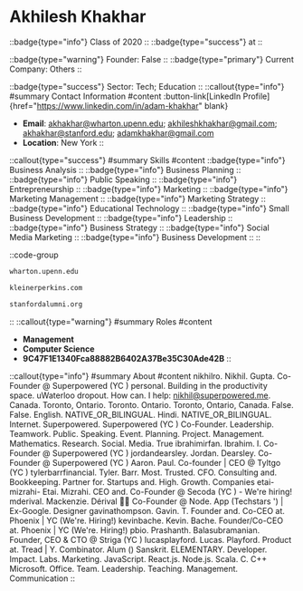 # Akhilesh Khakhar
::badge{type="info"}
Class of 2020
::
::badge{type="success"}
 at 
::

::badge{type="warning"}
Founder: False
::
::badge{type="primary"}
Current Company: Others
::

::badge{type="success"}
Sector: Tech; Education
::
::callout{type="info"}
#summary
Contact Information
#content
:button-link[LinkedIn Profile]{href="https://www.linkedin.com/in/adam-khakhar" blank}
- **Email**: akhakhar@wharton.upenn.edu; akhileshkhakhar@gmail.com; akhakhar@stanford.edu; adamkhakhar@gmail.com
- **Location**: New York
::

::callout{type="success"}
#summary
Skills
#content
::badge{type="info"}
Business Analysis
::
::badge{type="info"}
Business Planning
::
::badge{type="info"}
Public Speaking
::
::badge{type="info"}
Entrepreneurship
::
::badge{type="info"}
Marketing
::
::badge{type="info"}
Marketing Management
::
::badge{type="info"}
Marketing Strategy
::
::badge{type="info"}
Educational Technology
::
::badge{type="info"}
Small Business Development
::
::badge{type="info"}
Leadership
::
::badge{type="info"}
Business Strategy
::
::badge{type="info"}
Social Media Marketing
::
::badge{type="info"}
Business Development
::
::

::code-group
```bash [Wharton]
wharton.upenn.edu
```
```bash [Kleiner Perkins]
kleinerperkins.com
```
```bash [Standford Alumni]
stanfordalumni.org
```
::
::callout{type="warning"}
#summary
Roles
#content
- **Management**
- **Computer Science**
- **9C47F1E1340Fca88882B6402A37Be35C30Ade42B**
::

::callout{type="info"}
#summary
About
#content
nikhilro. Nikhil. Gupta. Co-Founder @ Superpowered (YC ) personal. Building in the productivity space. uWaterloo dropout. How can. I help: nikhil@superpowered.me. Canada. Toronto, Ontario. Toronto. Ontario. Toronto, Ontario, Canada. False. False. English. NATIVE_OR_BILINGUAL. Hindi. NATIVE_OR_BILINGUAL. Internet. Superpowered. Superpowered (YC ) Co-Founder. Leadership. Teamwork. Public. Speaking. Event. Planning. Project. Management. Mathematics. Research. Social. Media. True ibrahimirfan. Ibrahim. I. Co-Founder @ Superpowered (YC ) jordandearsley. Jordan. Dearsley. Co-Founder @ Superpowered (YC ) Aaron. Paul. Co-founder | CEO @ Tyltgo (YC ) tylerbarrfinancial. Tyler. Barr. Most. Trusted. CFO. Consulting and. Bookkeeping. Partner for. Startups and. High. Growth. Companies etai-mizrahi- Etai. Mizrahi. CEO and. Co-Founder @ Secoda (YC ) - We're hiring! mderival. Mackenzie. Dérival ✌🏾 Co-Founder @ Node. App (Techstars ') | Ex-Google. Designer gavinathompson. Gavin. T. Founder and. Co-CEO at. Phoenix | YC (We're. Hiring!) kevinbache. Kevin. Bache. Founder/Co-CEO at. Phoenix | YC (We're. Hiring!) pbio. Prashanth. Balasubramanian. Founder, CEO & CTO @ Striga (YC ) lucasplayford. Lucas. Playford. Product at. Tread | Y. Combinator. Alum () Sanskrit. ELEMENTARY. Developer. Impact. Labs. Marketing. JavaScript. React.js. Node.js. Scala. C. C++ Microsoft. Office. Team. Leadership. Teaching. Management. Communication
::
